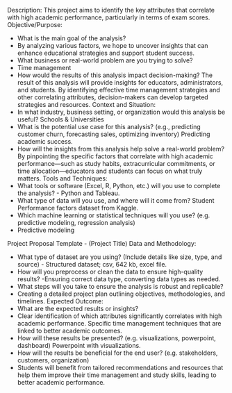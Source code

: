 Description:
This project aims to identify the key attributes that correlate with high academic performance, particularly in terms of exam scores.
Objective/Purpose:
- What is the main goal of the analysis?
- By analyzing various factors, we hope to uncover insights that can enhance
educational strategies and support student success.
- What business or real-world problem are you trying to solve?
- Time management
- How would the results of this analysis impact decision-making?
The result of this analysis will provide insights for educators, administrators, and students. By identifying effective time management strategies and other correlating attributes, decision-makers can develop targeted strategies and resources.
Context and Situation:
- In what industry, business setting, or organization would this analysis be useful? Schools & Universities
- What is the potential use case for this analysis? (e.g., predicting customer churn, forecasting sales, optimizing inventory)
Predicting academic success.
- How will the insights from this analysis help solve a real-world problem?
By pinpointing the specific factors that correlate with high academic performance—such
as study habits, extracurricular commitments, or time allocation—educators and students can focus on what truly matters.
Tools and Techniques:
- What tools or software (Excel, R, Python, etc.) will you use to complete the analysis? - Python and Tableau.
- What type of data will you use, and where will it come from? Student Performance factors dataset from Kaggle.
- Which machine learning or statistical techniques will you use? (e.g. predictive modeling, regression analysis)
- Predictive modeling
    
 Project Proposal Template - (Project Title)
Data and Methodology:
- What type of dataset are you using? (Include details like size, type, and source) - Structured dataset; csv, 642 kb, excel file.
- How will you preprocess or clean the data to ensure high-quality results? -Ensuring correct data type, converting data types as needed.
- What steps will you take to ensure the analysis is robust and replicable?
- Creating a detailed project plan outlining objectives, methodologies, and
timelines.
Expected Outcome:
- What are the expected results or insights?
- Clear identification of which attributes significantly correlates with high academic
performance. Specific time management techniques that are linked to better
academic outcomes.
- How will these results be presented? (e.g. visualizations, powerpoint, dashboard)
Powerpoint with visualizations.
- How will the results be beneficial for the end user? (e.g. stakeholders, customers,
organization)
- Students will benefit from tailored recommendations and resources that help them
improve their time management and study skills, leading to better academic performance.
 
